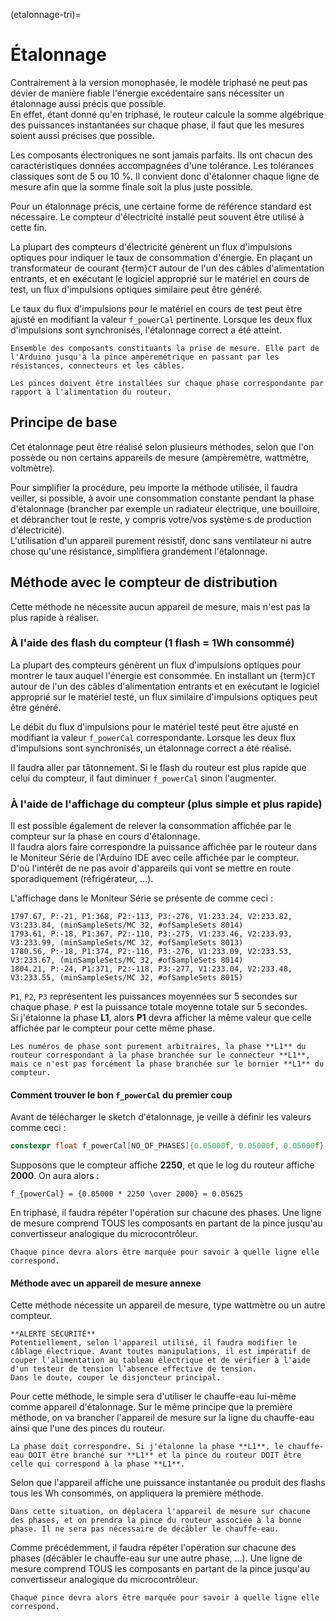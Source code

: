 (etalonnage-tri)=

# Étalonnage

Contrairement à la version monophasée, le modèle triphasé ne peut pas dévier de manière fiable l'énergie excédentaire sans nécessiter un étalonnage aussi précis que possible.  
En effet, étant donné qu'en triphasé, le routeur calcule la somme algébrique des puissances instantanées sur chaque phase, il faut que les mesures soient aussi précises que possible.

Les composants électroniques ne sont jamais parfaits. Ils ont chacun des caractéristiques données accompagnées d'une tolérance. Les tolérances classiques sont de 5 ou 10 %. Il convient donc d'étalonner chaque ligne de mesure afin que la somme finale soit la plus juste possible.

Pour un étalonnage précis, une certaine forme de référence standard est nécessaire. Le compteur d'électricité installé peut souvent être utilisé à cette fin.

La plupart des compteurs d'électricité génèrent un flux d'impulsions optiques pour indiquer le taux de consommation d'énergie. En plaçant un transformateur de courant {term}`CT` autour de l'un des câbles d'alimentation entrants, et en exécutant le logiciel approprié sur le matériel en cours de test, un flux d'impulsions optiques similaire peut être généré.

Le taux du flux d'impulsions pour le matériel en cours de test peut être ajusté en modifiant la valeur ```f_powerCal``` pertinente. Lorsque les deux flux d'impulsions sont synchronisés, l'étalonnage correct a été atteint.

```{admonition} Ligne de mesure
Ensemble des composants constituants la prise de mesure. Elle part de l'Arduino jusqu'à la pince ampèremétrique en passant par les résistances, connecteurs et les câbles.
```

```{admonition} Pré-requis
Les pinces doivent être installées sur chaque phase correspondante par rapport à l'alimentation du routeur.
```

## Principe de base
Cet étalonnage peut être réalisé selon plusieurs méthodes, selon que l'on possède ou non certains appareils de mesure (ampèremètre, wattmètre, voltmètre).

Pour simplifier la procédure, peu importe la méthode utilisée, il faudra veiller, si possible, à avoir une consommation constante pendant la phase d'étalonnage (brancher par exemple un radiateur électrique, une bouilloire, et débrancher tout le reste, y compris votre/vos système·s de production d'électricité).  
L'utilisation d'un appareil purement résistif, donc sans ventilateur ni autre chose qu'une résistance, simplifiera grandement l'étalonnage.

## Méthode avec le compteur de distribution
Cette méthode ne nécessite aucun appareil de mesure, mais n'est pas la plus rapide à réaliser.

### À l'aide des flash du compteur (1 flash = 1Wh consommé)
La plupart des compteurs génèrent un flux d'impulsions optiques pour montrer le taux auquel l'énergie est consommée. En installant un {term}`CT` autour de l'un des câbles d'alimentation entrants et en exécutant le logiciel approprié sur le matériel testé, un flux similaire d'impulsions optiques peut être généré.

Le débit du flux d'impulsions pour le matériel testé peut être ajusté en modifiant la valeur ```f_powerCal``` correspondante. Lorsque les deux flux d'impulsions sont synchronisés, un étalonnage correct a été réalisé.

Il faudra aller par tâtonnement. Si le flash du routeur est plus rapide que celui du compteur, il faut diminuer ```f_powerCal``` sinon l'augmenter.

### À l'aide de l'affichage du compteur (plus simple et plus rapide)
Il est possible également de relever la consommation affichée par le compteur sur la phase en cours d'étalonnage.  
Il faudra alors faire correspondre la puissance affichée par le routeur dans le Moniteur Série de l'Arduino IDE avec celle affichée par le compteur.  
D'où l'intérêt de ne pas avoir d'appareils qui vont se mettre en route sporadiquement (réfrigérateur, …).

L'affichage dans le Moniteur Série se présente de comme ceci :
```
1797.67, P:-21, P1:368, P2:-113, P3:-276, V1:233.24, V2:233.82, V3:233.84, (minSampleSets/MC 32, #ofSampleSets 8014)
1793.61, P:-18, P1:367, P2:-110, P3:-275, V1:233.46, V2:233.93, V3:233.99, (minSampleSets/MC 32, #ofSampleSets 8013)  
1780.56, P:-18, P1:374, P2:-116, P3:-276, V1:233.09, V2:233.53, V3:233.67, (minSampleSets/MC 32, #ofSampleSets 8014)  
1804.21, P:-24, P1:371, P2:-118, P3:-277, V1:233.04, V2:233.48, V3:233.55, (minSampleSets/MC 32, #ofSampleSets 8015)
```

```P1```, ```P2```, ```P3``` représentent les puissances moyennées sur 5 secondes sur chaque phase. ```P``` est la puissance totale moyenne totale sur 5 secondes.  
Si j'étalonne la phase **L1**, alors **P1** devra afficher la même valeur que celle affichée par le compteur pour cette même phase.

```{Hint}
Les numéros de phase sont purement arbitraires, la phase **L1** du routeur correspondant à la phase branchée sur le connecteur **L1**, mais ce n'est pas forcément la phase branchée sur le bornier **L1** du compteur.
```

#### Comment trouver le bon ```f_powerCal``` du premier coup
Avant de télécharger le sketch d'étalonnage, je veille à définir les valeurs comme ceci :
```cpp
constexpr float f_powerCal[NO_OF_PHASES]{0.05000f, 0.05000f, 0.05000f};
```

Supposons que le compteur affiche **2250**, et que le log du routeur affiche **2000**.
On aura alors :
```{math}
f_{powerCal} = {0.05000 * 2250 \over 2000} = 0.05625
```

En triphasé, il faudra répéter l'opération sur chacune des phases.
Une ligne de mesure comprend TOUS les composants en partant de la pince jusqu'au convertisseur analogique du microcontrôleur.

```{Important}
Chaque pince devra alors être marquée pour savoir à quelle ligne elle correspond.
```

#### Méthode avec un appareil de mesure annexe
Cette méthode nécessite un appareil de mesure, type wattmètre ou un autre compteur.

```{danger}
**ALERTE SÉCURITÉ**  
Potentiellement, selon l'appareil utilisé, il faudra modifier le câblage électrique. Avant toutes manipulations, il est impératif de couper l'alimentation au tableau électrique et de vérifier à l'aide d'un testeur de tension l’absence effective de tension.
Dans le doute, couper le disjoncteur principal.
```

Pour cette méthode, le simple sera d'utiliser le chauffe-eau lui-même comme appareil d'étalonnage. Sur le même principe que la première méthode, on va brancher l'appareil de mesure sur la ligne du chauffe-eau ainsi que l'une des pinces du routeur.

```{attention}
La phase doit correspondre. Si j'étalonne la phase **L1**, le chauffe-eau DOIT être branché sur **L1** et la pince du routeur DOIT être celle qui correspond à la phase **L1**.
```

Selon que l'appareil affiche une puissance instantanée ou produit des flashs tous les Wh consommés, on appliquera la première méthode.

```{admonition} Chauffe-eau triphasé
Dans cette situation, on déplacera l'appareil de mesure sur chacune des phases, et on prendra la pince du routeur associée à la bonne phase. Il ne sera pas nécessaire de décâbler le chauffe-eau.
```

Comme précédemment, il faudra répéter l'opération sur chacune des phases (décâbler le chauffe-eau sur une autre phase, …).
Une ligne de mesure comprend TOUS les composants en partant de la pince jusqu'au convertisseur analogique du microcontrôleur.

```{Important}
Chaque pince devra alors être marquée pour savoir à quelle ligne elle correspond.
```
